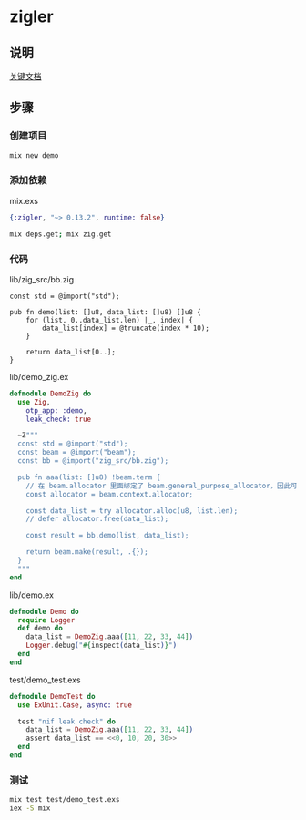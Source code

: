 # zigler

## 说明

[关键文档](https://hexdocs.pm/zigler/beam.html)

## 步骤

### 创建项目

```sh
mix new demo
```

### 添加依赖

mix.exs

```elixir
{:zigler, "~> 0.13.2", runtime: false}
```

```sh
mix deps.get; mix zig.get
```

### 代码

lib/zig_src/bb.zig

```zig
const std = @import("std");

pub fn demo(list: []u8, data_list: []u8) []u8 {
    for (list, 0..data_list.len) |_, index| {
        data_list[index] = @truncate(index * 10);
    }

    return data_list[0..];
}
```

lib/demo_zig.ex

```elixir
defmodule DemoZig do
  use Zig,
    otp_app: :demo,
    leak_check: true

  ~Z"""
  const std = @import("std");
  const beam = @import("beam");
  const bb = @import("zig_src/bb.zig");

  pub fn aaa(list: []u8) !beam.term {
    // 在 beam.allocator 里面绑定了 beam.general_purpose_allocator，因此可以检测 leak
    const allocator = beam.context.allocator;

    const data_list = try allocator.alloc(u8, list.len);
    // defer allocator.free(data_list);

    const result = bb.demo(list, data_list);

    return beam.make(result, .{});
  }
  """
end
```

lib/demo.ex

```elixir
defmodule Demo do
  require Logger
  def demo do
    data_list = DemoZig.aaa([11, 22, 33, 44])
    Logger.debug("#{inspect(data_list)}")
  end
end
```

test/demo_test.exs

```elixir
defmodule DemoTest do
  use ExUnit.Case, async: true

  test "nif leak check" do
    data_list = DemoZig.aaa([11, 22, 33, 44])
    assert data_list == <<0, 10, 20, 30>>
  end
end
```

### 测试

```sh
mix test test/demo_test.exs
iex -S mix
```
